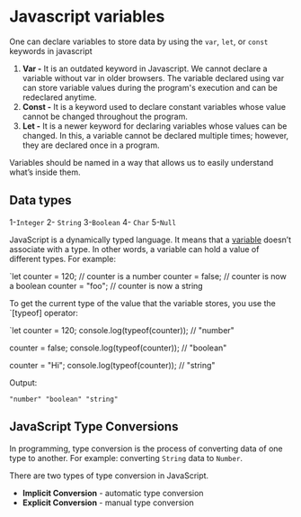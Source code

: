 # Javascript variables 
  
 One can  declare variables to store data by using the  `var`,  `let`, or  `const`  keywords in javascript 
  
1.  **Var -**  It is an outdated keyword in Javascript. We cannot declare a variable without var in older browsers. The variable declared using var can store variable values during the program's execution and can be redeclared anytime.
2.  **Const -** It is a keyword used to declare constant variables whose value cannot be changed throughout the program.
3.  **Let -**  It is a newer keyword for declaring variables whose values can be changed. In this, a variable cannot be declared multiple times; however, they are declared once in a program.

  
 Variables should be named in a way that allows us to easily understand what’s inside them. 
  
 ## Data types 
 1-`Integer` 
 2- `String` 
 3-`Boolean` 
 4- `Char` 
 5-`Null`  
         
JavaScript is a dynamically typed language. It means that a  [variable]()  doesn’t associate with a type. In other words, a variable can hold a value of different types. For example:

`let counter = 120; // counter is a number
counter = false;   // counter is now a boolean
counter = "foo";   // counter is now a string 

To get the current type of the value that the variable stores, you use the  `[typeof] operator:

`let counter = 120;
console.log(typeof(counter)); // "number"

counter = false; 
console.log(typeof(counter)); // "boolean"

counter = "Hi";
console.log(typeof(counter)); // "string"

Output:

`"number"
"boolean"
"string"`
  
 ## JavaScript Type Conversions

In programming, type conversion is the process of converting data of one type to another. For example: converting  `String`  data to  `Number`.

There are two types of type conversion in JavaScript.

-   **Implicit Conversion**  - automatic type conversion
-   **Explicit Conversion**  - manual type conversion 
  
  

  
